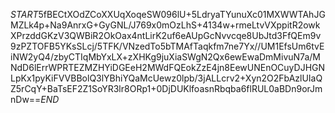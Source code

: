 $START$5fBECtXOdZCoXXUqXoqeSW096lU+5LdryaTYunuXc01MXWWTAhJGMZLk4p+Na9AnrxG+GyGNL/J769x0mOzLhS+4134w+rmeLtvVXppitR2owkXPrzddGKzV3QWBiR2OkOax4ntLirK2uf6eAUpGcNvvcqe8UbJtd3FfQEm9v9zPZTOFB5YKsSLcj/5TFK/VNzedTo5bTMAfTaqkfm7ne7Yx//UM1EfsUm6tvEiNW2yQ4/zbyCTIqMbYxLX+zXHKg9juXiaSWgN2Qx6ewEwaDmMivuN7a/MNdD6lErrWPRTEZMZHYiDGEeH2MWdFQEokZzE4jn8EewUNEnOCuyDJHGNLpKx1pyKiFVVBBolQ3lYBhiYQaMcUewz0lpb/3jALLcrv2+Xyn2O2FbAzlUIaQZ5rCqY+BaTsEF2Z1SoYR3lr8ORp1+0DjDUKlfoasnRbqba6flRUL0aBDn9orJmnDw==$END$
